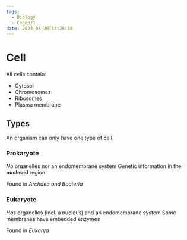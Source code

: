 ```yaml
---
tags:
  - Biology
  - Cegep/1
date: 2024-08-30T14:26:38
---
```


# Cell

All cells contain:

- Cytosol
- Chromosomes
- Ribosomes
- Plasma membrane

## Types

An organism can only have one type of cell.

### Prokaryote

*No* organelles nor an endomembrane system
Genetic information in the **nucleoid** region

Found in *Archaea and Bacteria*

### Eukaryote

*Has* organelles (incl. a nucleus) and an endomembrane system
Some membranes have embedded enzymes

Found in *Eukarya*